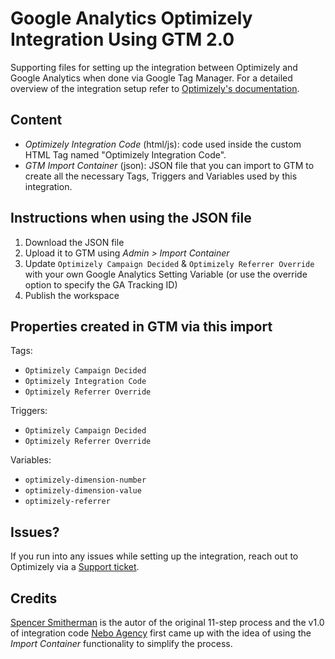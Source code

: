 # Google Analytics Optimizely Integration Using GTM 2.0

Supporting files for setting up the integration between Optimizely and Google Analytics when done via Google Tag Manager. For a detailed overview of the integration setup refer to [Optimizely's documentation](https://help.optimizely.com/Integrate_Other_Platforms/Integrate_Optimizely_X_with_Google_Universal_Analytics_using_Google_Tag_Manager).

## Content
- *Optimizely Integration Code* (html/js): code used inside the custom HTML Tag named "Optimizely Integration Code".
- *GTM Import Container* (json): JSON file that you can import to GTM to create all the necessary Tags, Triggers and Variables used by this integration.

## Instructions when using the JSON file
1) Download the JSON file
2) Upload it to GTM using _Admin > Import Container_
3) Update `Optimizely Campaign Decided` & `Optimizely Referrer Override` with your own Google Analytics Setting Variable (or use the override option to specify the GA Tracking ID)
4) Publish the workspace

## Properties created in GTM via this import

Tags: 
- `Optimizely Campaign Decided`
- `Optimizely Integration Code`
- `Optimizely Referrer Override`

Triggers:
- `Optimizely Campaign Decided`
- `Optimizely Referrer Override`

Variables:
- `optimizely-dimension-number`
- `optimizely-dimension-value`
- `optimizely-referrer`

## Issues?
If you run into any issues while setting up the integration, reach out to Optimizely via a [Support ticket](https://help.optimizely.com/Account_Settings/File_online_tickets_for_support).

## Credits
[Spencer Smitherman](https://gist.github.com/Bigspencey) is the autor of the original 11-step process and the v1.0 of integration code
[Nebo Agency](www.neboagency.com) first came up with the idea of using the _Import Container_ functionality to simplify the process.
